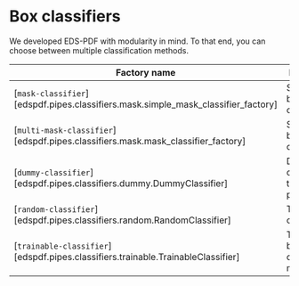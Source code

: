 # Box classifiers

We developed EDS-PDF with modularity in mind. To that end, you can choose between multiple classification methods.

<!-- --8<-- [start:components] -->

| Factory name                                                                                     | Description                             |
|--------------------------------------------------------------------------------------------------|-----------------------------------------|
| [`mask-classifier`][edspdf.pipes.classifiers.mask.simple_mask_classifier_factory]           | Simple rule-based classification        |
| [`multi-mask-classifier`][edspdf.pipes.classifiers.mask.mask_classifier_factory]            | Simple rule-based classification        |
| [`dummy-classifier`][edspdf.pipes.classifiers.dummy.DummyClassifier]                        | Dummy classifier, for testing purposes. |
| [`random-classifier`][edspdf.pipes.classifiers.random.RandomClassifier]                     | To sow chaos                            |
| [`trainable-classifier`][edspdf.pipes.classifiers.trainable.TrainableClassifier] | Trainable box classification model      |

<!-- --8<-- [end:components] -->

